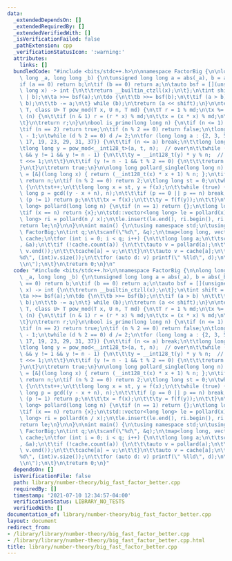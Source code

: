 ```yaml
---
data:
  _extendedDependsOn: []
  _extendedRequiredBy: []
  _extendedVerifiedWith: []
  _isVerificationFailed: false
  _pathExtension: cpp
  _verificationStatusIcon: ':warning:'
  attributes:
    links: []
  bundledCode: "#include <bits/stdc++.h>\n\nnamespace FactorBig {\n\nlong long gcd(long\
    \ long _a, long long _b) {\n\tunsigned long long a = abs(_a), b = abs(_b);\n\t\
    if (a == 0) return b;\n\tif (b == 0) return a;\n\tauto bsf = [](unsigned long\
    \ long x) -> int {\n\t\treturn __builtin_ctzll(x);\n\t};\n\tint shift = bsf(a\
    \ | b);\n\ta >>= bsf(a);\n\tdo {\n\t\tb >>= bsf(b);\n\t\tif (a > b) \n\t\t\tstd::swap(a,\
    \ b);\n\t\tb -= a;\n\t} while (b);\n\treturn (a << shift);\n}\n\ntemplate <class\
    \ T, class U> T pow_mod(T x, U n, T md) {\n\tT r = 1 % md;\n\tx %= md;\n\twhile\
    \ (n) {\n\t\tif (n & 1) r = (r * x) % md;\n\t\tx = (x * x) % md;\n\t\tn >>= 1;\n\
    \t}\n\treturn r;\n}\n\nbool is_prime(long long n) {\n\tif (n <= 1) return false;\n\
    \tif (n == 2) return true;\n\tif (n % 2 == 0) return false;\n\tlong long d = n\
    \ - 1;\n\twhile (d % 2 == 0) d /= 2;\n\tfor (long long a : {2, 3, 5, 7, 11, 13,\
    \ 17, 19, 23, 29, 31, 37}) {\n\t\tif (n <= a) break;\n\t\tlong long t = d;\n\t\
    \tlong long y = pow_mod<__int128_t>(a, t, n);  // over\n\t\twhile (t != n - 1\
    \ && y != 1 && y != n - 1) {\n\t\t\ty = __int128_t(y) * y % n;  // flow\n\t\t\t\
    t <<= 1;\n\t\t}\n\t\tif (y != n - 1 && t % 2 == 0) {\n\t\t\treturn false;\n\t\t\
    }\n\t}\n\treturn true;\n}\n\nlong long pollard_single(long long n) {\n\tauto f\
    \ = [&](long long x) { return (__int128_t(x) * x + 1) % n; };\n\tif (is_prime(n))\
    \ return n;\n\tif (n % 2 == 0) return 2;\n\tlong long st = 0;\n\twhile (true)\
    \ {\n\t\tst++;\n\t\tlong long x = st, y = f(x);\n\t\twhile (true) {\n\t\t\tlong\
    \ long p = gcd((y - x + n), n);\n\t\t\tif (p == 0 || p == n) break;\n\t\t\tif\
    \ (p != 1) return p;\n\t\t\tx = f(x);\n\t\t\ty = f(f(y));\n\t\t}\n\t}\n}\n\nstd::vector<long\
    \ long> pollard(long long n) {\n\tif (n == 1) return {};\n\tlong long x = pollard_single(n);\n\
    \tif (x == n) return {x};\n\tstd::vector<long long> le = pollard(x);\n\tstd::vector<long\
    \ long> ri = pollard(n / x);\n\tle.insert(le.end(), ri.begin(), ri.end());\n\t\
    return le;\n}\n\n}\n\nint main() {\n\tusing namespace std;\n\tusing namespace\
    \ FactorBig;\n\tint q;\n\tscanf(\"%d\", &q);\n\tmap<long long, vector<long long>>\
    \ cache;\n\tfor (int i = 0; i < q; i++) {\n\t\tlong long a;\n\t\tscanf(\"%lld\"\
    , &a);\n\t\tif (!cache.count(a)) {\n\t\t\tauto v = pollard(a);\n\t\t\tsort(v.begin(),\
    \ v.end());\n\t\t\tcache[a] = v;\n\t\t}\n\t\tauto v = cache[a];\n\t\tprintf(\"\
    %d\", (int)v.size());\n\t\tfor (auto d: v) printf(\" %lld\", d);\n\t\tprintf(\"\
    \\n\");\n\t}\n\treturn 0;\n}\n"
  code: "#include <bits/stdc++.h>\n\nnamespace FactorBig {\n\nlong long gcd(long long\
    \ _a, long long _b) {\n\tunsigned long long a = abs(_a), b = abs(_b);\n\tif (a\
    \ == 0) return b;\n\tif (b == 0) return a;\n\tauto bsf = [](unsigned long long\
    \ x) -> int {\n\t\treturn __builtin_ctzll(x);\n\t};\n\tint shift = bsf(a | b);\n\
    \ta >>= bsf(a);\n\tdo {\n\t\tb >>= bsf(b);\n\t\tif (a > b) \n\t\t\tstd::swap(a,\
    \ b);\n\t\tb -= a;\n\t} while (b);\n\treturn (a << shift);\n}\n\ntemplate <class\
    \ T, class U> T pow_mod(T x, U n, T md) {\n\tT r = 1 % md;\n\tx %= md;\n\twhile\
    \ (n) {\n\t\tif (n & 1) r = (r * x) % md;\n\t\tx = (x * x) % md;\n\t\tn >>= 1;\n\
    \t}\n\treturn r;\n}\n\nbool is_prime(long long n) {\n\tif (n <= 1) return false;\n\
    \tif (n == 2) return true;\n\tif (n % 2 == 0) return false;\n\tlong long d = n\
    \ - 1;\n\twhile (d % 2 == 0) d /= 2;\n\tfor (long long a : {2, 3, 5, 7, 11, 13,\
    \ 17, 19, 23, 29, 31, 37}) {\n\t\tif (n <= a) break;\n\t\tlong long t = d;\n\t\
    \tlong long y = pow_mod<__int128_t>(a, t, n);  // over\n\t\twhile (t != n - 1\
    \ && y != 1 && y != n - 1) {\n\t\t\ty = __int128_t(y) * y % n;  // flow\n\t\t\t\
    t <<= 1;\n\t\t}\n\t\tif (y != n - 1 && t % 2 == 0) {\n\t\t\treturn false;\n\t\t\
    }\n\t}\n\treturn true;\n}\n\nlong long pollard_single(long long n) {\n\tauto f\
    \ = [&](long long x) { return (__int128_t(x) * x + 1) % n; };\n\tif (is_prime(n))\
    \ return n;\n\tif (n % 2 == 0) return 2;\n\tlong long st = 0;\n\twhile (true)\
    \ {\n\t\tst++;\n\t\tlong long x = st, y = f(x);\n\t\twhile (true) {\n\t\t\tlong\
    \ long p = gcd((y - x + n), n);\n\t\t\tif (p == 0 || p == n) break;\n\t\t\tif\
    \ (p != 1) return p;\n\t\t\tx = f(x);\n\t\t\ty = f(f(y));\n\t\t}\n\t}\n}\n\nstd::vector<long\
    \ long> pollard(long long n) {\n\tif (n == 1) return {};\n\tlong long x = pollard_single(n);\n\
    \tif (x == n) return {x};\n\tstd::vector<long long> le = pollard(x);\n\tstd::vector<long\
    \ long> ri = pollard(n / x);\n\tle.insert(le.end(), ri.begin(), ri.end());\n\t\
    return le;\n}\n\n}\n\nint main() {\n\tusing namespace std;\n\tusing namespace\
    \ FactorBig;\n\tint q;\n\tscanf(\"%d\", &q);\n\tmap<long long, vector<long long>>\
    \ cache;\n\tfor (int i = 0; i < q; i++) {\n\t\tlong long a;\n\t\tscanf(\"%lld\"\
    , &a);\n\t\tif (!cache.count(a)) {\n\t\t\tauto v = pollard(a);\n\t\t\tsort(v.begin(),\
    \ v.end());\n\t\t\tcache[a] = v;\n\t\t}\n\t\tauto v = cache[a];\n\t\tprintf(\"\
    %d\", (int)v.size());\n\t\tfor (auto d: v) printf(\" %lld\", d);\n\t\tprintf(\"\
    \\n\");\n\t}\n\treturn 0;\n}"
  dependsOn: []
  isVerificationFile: false
  path: library/number-theory/big_fast_factor_better.cpp
  requiredBy: []
  timestamp: '2021-07-10 12:34:57-04:00'
  verificationStatus: LIBRARY_NO_TESTS
  verifiedWith: []
documentation_of: library/number-theory/big_fast_factor_better.cpp
layout: document
redirect_from:
- /library/library/number-theory/big_fast_factor_better.cpp
- /library/library/number-theory/big_fast_factor_better.cpp.html
title: library/number-theory/big_fast_factor_better.cpp
---
```


